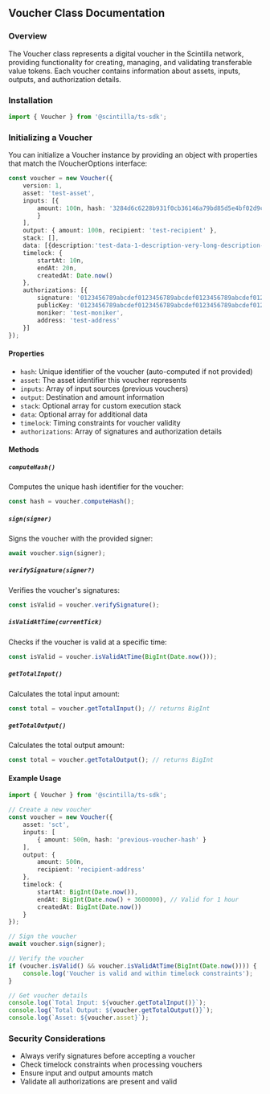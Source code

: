 ## Voucher Class Documentation

### Overview
The Voucher class represents a digital voucher in the Scintilla network, providing functionality for creating, managing, and validating transferable value tokens. Each voucher contains information about assets, inputs, outputs, and authorization details.

### Installation
```js
import { Voucher } from '@scintilla/ts-sdk';
```

### Initializing a Voucher

You can initialize a Voucher instance by providing an object with properties that match the IVoucherOptions interface:

```typescript
const voucher = new Voucher({
    version: 1,
    asset: 'test-asset',
    inputs: [{ 
        amount: 100n, hash: '3284d6c6228b931f0cb36146a79bd85d5e4bf02d9c3b8219a31285b80305625c',
        }
    ],
    output: { amount: 100n, recipient: 'test-recipient' },
    stack: [],
    data: [{description:'test-data-1-description-very-long-description-sufficient-for-v1-limit', type:'RAW'}],
    timelock: {
        startAt: 10n,
        endAt: 20n,
        createdAt: Date.now()
    },
    authorizations: [{
        signature: '0123456789abcdef0123456789abcdef0123456789abcdef0123456789abcdef0123456789abcdef0123456789abcdef0123456789abcdef0123456789abcdef',
        publicKey: '0123456789abcdef0123456789abcdef0123456789abcdef0123456789abcdef0123456789abcdef0123456789abcdef0123456789abcdef0123456789abcdef',
        moniker: 'test-moniker',
        address: 'test-address'
    }]
});
```

#### Properties
- `hash`: Unique identifier of the voucher (auto-computed if not provided)
- `asset`: The asset identifier this voucher represents
- `inputs`: Array of input sources (previous vouchers)
- `output`: Destination and amount information
- `stack`: Optional array for custom execution stack
- `data`: Optional array for additional data
- `timelock`: Timing constraints for voucher validity
- `authorizations`: Array of signatures and authorization details

#### Methods

##### `computeHash()`
Computes the unique hash identifier for the voucher:
```typescript
const hash = voucher.computeHash();
```

##### `sign(signer)`
Signs the voucher with the provided signer:
```typescript
await voucher.sign(signer);
```

##### `verifySignature(signer?)`
Verifies the voucher's signatures:
```typescript
const isValid = voucher.verifySignature();
```

##### `isValidAtTime(currentTick)`
Checks if the voucher is valid at a specific time:
```typescript
const isValid = voucher.isValidAtTime(BigInt(Date.now()));
```

##### `getTotalInput()`
Calculates the total input amount:
```typescript
const total = voucher.getTotalInput(); // returns BigInt
```

##### `getTotalOutput()`
Calculates the total output amount:
```typescript
const total = voucher.getTotalOutput(); // returns BigInt
```

#### Example Usage

```typescript
import { Voucher } from '@scintilla/ts-sdk';

// Create a new voucher
const voucher = new Voucher({
    asset: 'sct',
    inputs: [
        { amount: 500n, hash: 'previous-voucher-hash' }
    ],
    output: {
        amount: 500n,
        recipient: 'recipient-address'
    },
    timelock: {
        startAt: BigInt(Date.now()),
        endAt: BigInt(Date.now() + 3600000), // Valid for 1 hour
        createdAt: BigInt(Date.now())
    }
});

// Sign the voucher
await voucher.sign(signer);

// Verify the voucher
if (voucher.isValid() && voucher.isValidAtTime(BigInt(Date.now()))) {
    console.log('Voucher is valid and within timelock constraints');
}

// Get voucher details
console.log(`Total Input: ${voucher.getTotalInput()}`);
console.log(`Total Output: ${voucher.getTotalOutput()}`);
console.log(`Asset: ${voucher.asset}`);
```

### Security Considerations
- Always verify signatures before accepting a voucher
- Check timelock constraints when processing vouchers
- Ensure input and output amounts match
- Validate all authorizations are present and valid